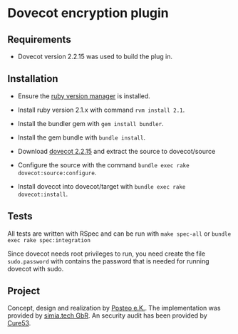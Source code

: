 Dovecot encryption plugin
=========================

Requirements
------------

* Dovecot version 2.2.15 was used to build the plug in.

Installation
------------

* Ensure the [ruby version manager](http://rvm.io) is installed.

* Install ruby version 2.1.x with command `rvm install 2.1`.

* Install the bundler gem with `gem install bundler`.

* Install the gem bundle with `bundle install`.

* Download [dovecot 2.2.15](http://dovecot.org/releases/2.2/dovecot-2.2.15.tar.gz) and extract
  the source to dovecot/source

* Configure the source with the command `bundle exec rake dovecot:source:configure`.

* Install dovecot into dovecot/target with `bundle exec rake dovecot:install`.

Tests
-----

All tests are written with RSpec and can be run with `make spec-all` or `bundle exec rake spec:integration`

Since dovecot needs root privileges to run, you need create the file `sudo.password` with contains the
password that is needed for running dovecot with sudo.

Project
-------

Concept, design and realization by [Posteo e.K.](https://posteo.de).
The implementation was provided by [simia.tech GbR](http://simiatech.com).
An security audit has been provided by [Cure53](https://cure53.de).
